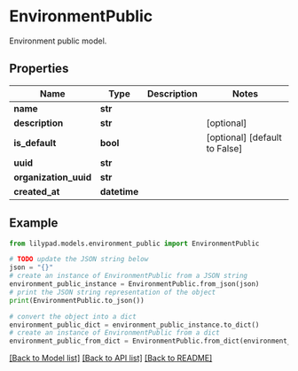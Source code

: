 # EnvironmentPublic

Environment public model.

## Properties

Name | Type | Description | Notes
------------ | ------------- | ------------- | -------------
**name** | **str** |  | 
**description** | **str** |  | [optional] 
**is_default** | **bool** |  | [optional] [default to False]
**uuid** | **str** |  | 
**organization_uuid** | **str** |  | 
**created_at** | **datetime** |  | 

## Example

```python
from lilypad.models.environment_public import EnvironmentPublic

# TODO update the JSON string below
json = "{}"
# create an instance of EnvironmentPublic from a JSON string
environment_public_instance = EnvironmentPublic.from_json(json)
# print the JSON string representation of the object
print(EnvironmentPublic.to_json())

# convert the object into a dict
environment_public_dict = environment_public_instance.to_dict()
# create an instance of EnvironmentPublic from a dict
environment_public_from_dict = EnvironmentPublic.from_dict(environment_public_dict)
```
[[Back to Model list]](../README.md#documentation-for-models) [[Back to API list]](../README.md#documentation-for-api-endpoints) [[Back to README]](../README.md)



